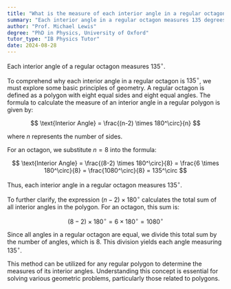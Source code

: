 ```yaml
---
title: "What is the measure of each interior angle in a regular octagon?"
summary: "Each interior angle in a regular octagon measures 135 degrees."
author: "Prof. Michael Lewis"
degree: "PhD in Physics, University of Oxford"
tutor_type: "IB Physics Tutor"
date: 2024-08-28
---
```


Each interior angle of a regular octagon measures $135^\circ$.

To comprehend why each interior angle in a regular octagon is $135^\circ$, we must explore some basic principles of geometry. A regular octagon is defined as a polygon with eight equal sides and eight equal angles. The formula to calculate the measure of an interior angle in a regular polygon is given by:

$$
\text{Interior Angle} = \frac{(n-2) \times 180^\circ}{n}
$$

where $n$ represents the number of sides.

For an octagon, we substitute $n = 8$ into the formula:

$$
\text{Interior Angle} = \frac{(8-2) \times 180^\circ}{8} = \frac{6 \times 180^\circ}{8} = \frac{1080^\circ}{8} = 135^\circ
$$

Thus, each interior angle in a regular octagon measures $135^\circ$.

To further clarify, the expression $(n-2) \times 180^\circ$ calculates the total sum of all interior angles in the polygon. For an octagon, this sum is:

$$
(8-2) \times 180^\circ = 6 \times 180^\circ = 1080^\circ
$$

Since all angles in a regular octagon are equal, we divide this total sum by the number of angles, which is $8$. This division yields each angle measuring $135^\circ$.

This method can be utilized for any regular polygon to determine the measures of its interior angles. Understanding this concept is essential for solving various geometric problems, particularly those related to polygons.
    